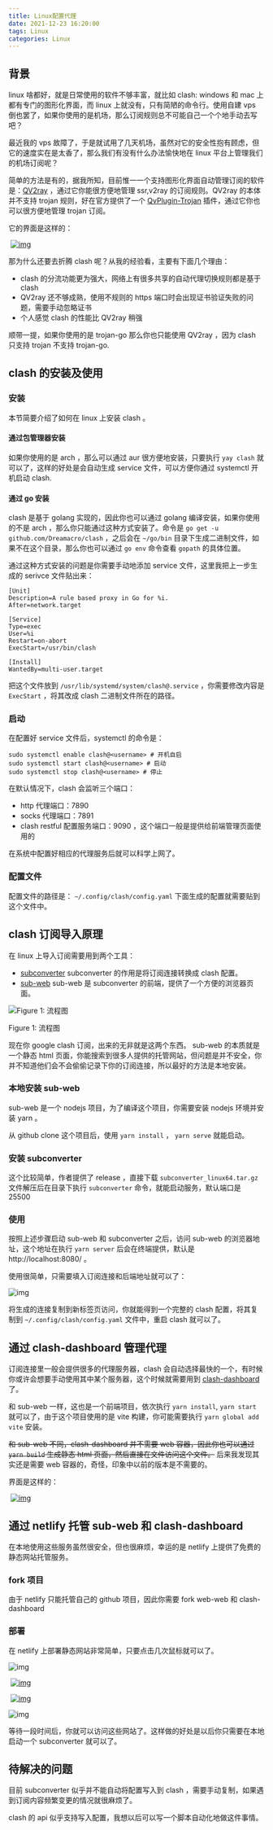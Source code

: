 ```yaml
---
title: Linux配置代理
date: 2021-12-23 16:20:00
tags: Linux
categories: Linux
---
```

## 背景

linux 啥都好，就是日常使用的软件不够丰富，就比如 clash: windows 和 mac 上都有专门的图形化界面，而 linux  上就没有，只有简陋的命令行。使用自建 vps 倒也罢了，如果你使用的是机场，那么订阅规则总不可能自己一个个地手动去写吧？

最近我的 vps 故障了，于是就试用了几天机场，虽然对它的安全性抱有顾虑，但它的速度实在是太香了，那么我们有没有什么办法愉快地在 linux 平台上管理我们的机场订阅呢？

简单的方法是有的，据我所知，目前惟一一个支持图形化界面自动管理订阅的软件是：[QV2ray](https://github.com/Qv2ray/Qv2ray) ，通过它你能很方便地管理 ssr,v2ray 的订阅规则。QV2ray 的本体并不支持 trojan 规则，好在官方提供了一个 [QvPlugin-Trojan](https://github.com/Qv2ray/QvPlugin-Trojan) 插件，通过它你也可以很方便地管理 trojan 订阅。

它的界面是这样的：

​	[ 		![img](https://hsingko.github.io/p/在-linux-上使用-clash-订阅/images/screenshot-30.png) 	](https://hsingko.github.io/p/在-linux-上使用-clash-订阅/images/screenshot-30.png) 



那为什么还要去折腾 clash 呢？从我的经验看，主要有下面几个理由：

- clash 的分流功能更为强大，网络上有很多共享的自动代理切换规则都是基于 clash
- QV2ray 还不够成熟，使用不规则的 https 端口时会出现证书验证失败的问题，需要手动忽略证书
- 个人感觉 clash 的性能比 QV2ray 稍强

顺带一提，如果你使用的是 trojan-go 那么你也只能使用 QV2ray ，因为 clash 只支持 trojan 不支持 trojan-go.

## clash 的安装及使用

### 安装

本节简要介绍了如何在 linux 上安装 clash 。

#### 通过包管理器安装

如果你使用的是 arch ，那么可以通过 aur 很方便地安装，只要执行 `yay clash` 就可以了，这样的好处是会自动生成 service 文件，可以方便你通过 systemctl 开机启动 clash.

#### 通过 go 安装

clash 是基于 golang 实现的，因此你也可以通过 golang 编译安装，如果你使用的不是 arch ，那么你只能通过这种方式安装了。命令是 `go get -u github.com/Dreamacro/clash` ，之后会在 `~/go/bin` 目录下生成二进制文件，如果不在这个目录，那么你也可以通过 `go env` 命令查看 `gopath` 的具体位置。

通过这种方式安装的问题是你需要手动地添加 service 文件，这里我把上一步生成的 serivce 文件贴出来：

```service
[Unit]
Description=A rule based proxy in Go for %i.
After=network.target

[Service]
Type=exec
User=%i
Restart=on-abort
ExecStart=/usr/bin/clash

[Install]
WantedBy=multi-user.target
```

把这个文件放到 `/usr/lib/systemd/system/clash@.service` ，你需要修改内容是 `ExecStart` ，将其改成 clash 二进制文件所在的路径。

### 启动

在配置好 service 文件后，systemctl 的命令是：

```shell
sudo systemctl enable clash@<username> # 开机自启
sudo systemctl start clash@<username> # 启动
sudo systemctl stop clash@<username> # 停止
```

在默认情况下，clash 会监听三个端口：

- http 代理端口：7890
- socks 代理端口：7891
- clash restful 配置服务端口：9090 ，这个端口一般是提供给前端管理页面使用的

在系统中配置好相应的代理服务后就可以科学上网了。

### 配置文件

配置文件的路径是： `~/.config/clash/config.yaml` 下面生成的配置就需要贴到这个文件中。

## clash 订阅导入原理

在 linux 上导入订阅需要用到两个工具：

- [subconverter](https://github.com/tindy2013/subconverter) subconverter 的作用是将订阅连接转换成 clash 配置。
- [sub-web](https://github.com/MSKNET/sub-web) sub-web 是 subconverter 的前端，提供了一个方便的浏览器页面。

![Figure 1: 流程图](https://hsingko.github.io/p/在-linux-上使用-clash-订阅/images/screenshot-31.png)

Figure 1: 流程图

现在你 google clash 订阅，出来的无非就是这两个东西。 sub-web 的本质就是一个静态 html 页面，你能搜索到很多人提供的托管网站，但问题是并不安全，你并不知道他们会不会偷偷记录下你的订阅连接，所以最好的方法是本地安装。

### 本地安装 sub-web

sub-web 是一个 nodejs 项目，为了编译这个项目，你需要安装 nodejs 环境并安装 yarn 。

从 github clone 这个项目后，使用 `yarn install` ， `yarn serve` 就能启动。

### 安装 subconverter

这个比较简单，作者提供了 release ，直接下载 `subconverter_linux64.tar.gz` 文件解压后在目录下执行 `subconverter` 命令，就能启动服务，默认端口是 25500

### 使用

按照上述步骤启动 sub-web 和 subconverter 之后，访问 sub-web 的浏览器地址，这个地址在执行 `yarn server` 后会在终端提供，默认是 http://localhost:8080/ 。

使用很简单，只需要填入订阅连接和后端地址就可以了：

![img](https://hsingko.github.io/p/在-linux-上使用-clash-订阅/images/screenshot-32.png)

将生成的连接复制到新标签页访问，你就能得到一个完整的 clash 配置，将其复制到 `~/.config/clash/config.yaml` 文件中，重启 clash 就可以了。

## 通过 clash-dashboard 管理代理

订阅连接里一般会提供很多的代理服务器，clash 会自动选择最快的一个，有时候你或许会想要手动使用其中某个服务器，这个时候就需要用到 [clash-dashboard](https://github.com/Dreamacro/clash-dashboard) 了。

和 sub-web 一样，这也是一个前端项目，依次执行 `yarn install`, `yarn start` 就可以了，由于这个项目使用的是 vite 构建，你可能需要执行 `yarn global add vite` 安装。

~~和 sub-web 不同，clash-dashboard 并不需要 web 容器，因此你也可以通过 `yarn build` 生成静态 html 页面，然后直接在文件访问这个文件。~~ 后来我发现其实还是需要 web 容器的，奇怪，印象中以前的版本是不需要的。

界面是这样的：

​	[ 		![img](https://hsingko.github.io/p/在-linux-上使用-clash-订阅/images/screenshot-34.png) 	](https://hsingko.github.io/p/在-linux-上使用-clash-订阅/images/screenshot-34.png) 



## 通过 netlify 托管 sub-web 和 clash-dashboard

在本地使用这些服务虽然很安全，但也很麻烦，幸运的是 netlify 上提供了免费的静态网站托管服务。

### fork 项目

由于 netlify 只能托管自己的 github 项目，因此你需要 fork web-web 和 clash-dashboard

### 部署

在 netlify 上部署静态网站非常简单，只要点击几次鼠标就可以了。

![img](https://hsingko.github.io/p/在-linux-上使用-clash-订阅/images/screenshot-35.png)



​	[ 		![img](https://hsingko.github.io/p/在-linux-上使用-clash-订阅/images/screenshot-36.png) 	](https://hsingko.github.io/p/在-linux-上使用-clash-订阅/images/screenshot-36.png) 

​	[ 		![img](https://hsingko.github.io/p/在-linux-上使用-clash-订阅/images/screenshot-37.png) 	](https://hsingko.github.io/p/在-linux-上使用-clash-订阅/images/screenshot-37.png) 



![img](https://hsingko.github.io/p/在-linux-上使用-clash-订阅/images/screenshot-38.png)

等待一段时间后，你就可以访问这些网站了。这样做的好处是以后你只需要在本地启动一个 subconverter 就可以了。

## 待解决的问题

目前 subconverter 似乎并不能自动将配置写入到 clash ，需要手动复制，如果遇到订阅内容频繁变更的情况就很麻烦了。

clash 的 api 似乎支持写入配置，我想以后可以写一个脚本自动化地做这件事情。